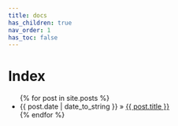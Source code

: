 ```yaml
---
title: docs
has_children: true
nav_order: 1
has_toc: false
---
```


# Index

<ul class="posts">
   {% for post in site.posts %}
      <li><span>{{ post.date | date_to_string }}</span> &raquo; <a href="{{ site.baseurl }}{{ post.url }}">{{ post.title }}</a></li>
   {% endfor %}
</ul>
